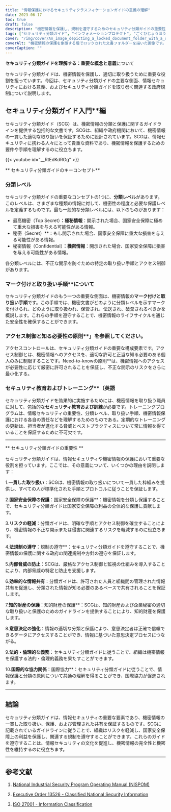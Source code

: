 ```yaml
---
title: "情報保護におけるセキュリティクラスフィケーションガイドの意義の理解"
date: 2023-06-17
toc: true
draft: false
description: "機密情報を保護し、規制を遵守するためのセキュリティ分類ガイドの重要性を探求する。"
tags: ["セキュリティ分類ガイド", "インフォメーションプロテクト", "ごくひじょうほう", "官制", "リスク軽減", "アクセスコントロール", "情報セキュリティ", "マーキング手順", "取扱方法", "ナショナルセキュリティー", "コンプライアンス", "内部脅威", "情報共有", "知的財産", "デシジョンメーキング", "法的義務", "倫理的義務", "国際共同研究", "ISO 27001", "ニスポム", "エグゼクティブオーダー13526", "情報分類", "データ保護", "インフォメーションハンドリング", "制御された共有", "情報機密性", "じょうほうかんぜんせい", "情報セキュリティ文化", "情報セキュリティガイドライン", "じょうほうセキュリティかつどう", "情報セキュリティ意識"]
cover: "/img/cover/An_image_depicting_a_locked_document_folder_with_a_shield.png"
coverAlt: "機密情報の保護を象徴する盾でロックされた文書フォルダーを描いた画像です。"
coverCaption: ""
---
```


**セキュリティ分類ガイドを理解する：重要な概念と意義**について

セキュリティ分類ガイドは、機密情報を保護し、適切に取り扱うために重要な役割を担っています。今回は、セキュリティ分類ガイドの主要な側面、情報セキュリティにおける意義、およびセキュリティ分類ガイドを取り巻く関連する政府規制について説明します。

## セキュリティ分類ガイド入門**編

セキュリティ分類ガイド（SCG）は、機密情報の分類と保護に関するガイドラインを提供する包括的な文書です。SCGは、組織や政府機関において、機密情報の一貫した適切な取り扱いを保証するために設計されています。SCGは、情報セキュリティに携わる人々にとって貴重な資料であり、機密情報を保護するための要件や手順を理解するのに役立ちます。

{{< youtube id="__RtEdKdRGg" >}}

** セキュリティ分類ガイドのキーコンセプト**

### **分類レベル**

セキュリティ分類ガイドの重要なコンセプトの1つに、**分類レベル**があります。このレベルは、さまざまな種類の情報に対して、機密性の程度と必要な保護レベルを定義するものです。最も一般的な分類レベルには、以下のものがあります：

- 最高機密（Top Secret）**：極秘情報**：開示された場合、国家安全保障に極めて重大な損害を与える可能性がある情報。
- 秘密（Secret）**：もし開示された場合、国家安全保障に重大な損害を与える可能性がある情報。
- 秘密情報（Confidential）**：機密情報**：開示された場合、国家安全保障に損害を与える可能性がある情報。

各分類レベルには、不正な開示を防ぐための特定の取り扱い手順とアクセス制御があります。

### マーク付けと取り扱い手順**について

セキュリティ分類ガイドのもう一つの重要な側面は、機密情報の**マーク付けと取り扱い手順**です。この手順では、機密文書がどのように分類レベルを示すマークを付けられ、どのように取り扱われ、保管され、伝送され、破棄されるべきかを概説します。これらの手順を遵守することで、機密情報のライフサイクルを通じた安全性を確保することができます。

### アクセス制御と知る必要性の原則**」を参照してください。

アクセスコントロールは、セキュリティ分類ガイドの重要な構成要素です。アクセス制御とは、機密情報へのアクセスを、適切な許可と正当な知る必要のある個人のみに制限することです。Need-to-knowの原則**は、機密情報へのアクセスが必要性に応じて厳密に許可されることを保証し、不正な開示のリスクをさらに最小化する。

### セキュリティ教育およびトレーニング**（英語

セキュリティ分類ガイドを効果的に実施するためには、機密情報を取り扱う職員に対して、包括的な**セキュリティ教育および訓練**が必要です。トレーニングプログラムは、情報セキュリティの重要性、分類レベル、取り扱い手順、機密情報保護における各自の責任などを理解するためのものである。定期的なトレーニングの更新は、担当者が進化する脅威とベストプラクティスについて常に情報を得ていることを保証するために不可欠です。

______

** セキュリティ分類ガイドの重要性 **

セキュリティ分類ガイドは、情報セキュリティや機密情報の保護において重要な役割を担っています。ここでは、その意義について、いくつかの理由を説明します：

1.**一貫した取り扱い**：SCGは、機密情報の取り扱いについて一貫した枠組みを提供し、すべての人が標準化された手順とプロトコルに従うことを保証します。

2.**国家安全保障の保護**：国家安全保障の保護**：機密情報を分類し保護することで、セキュリティ分類ガイドは国家安全保障の利益の全体的な保護に貢献します。

3.**リスクの軽減**：分類ガイドは、明確な手順とアクセス制御を確立することにより、機密情報の不正な開示または侵害に関連するリスクを軽減するのに役立ちます。

4.**法規制の遵守**：規制の遵守**：セキュリティ分類ガイドを遵守することで、機密情報の保護に関する政府の関連規制や方針の遵守を保証します。

5.**内部脅威の防止**：SCGは、厳格なアクセス制御と監視の仕組みを導入することにより、内部脅威の特定と防止を支援します。

6.**効率的な情報共有**：分類ガイドは、許可された人員と組織間の管理された情報共有を促進し、分類された情報が知る必要のあるベースで共有されることを保証します。

7.**知的財産の保護**：知的財産の保護**：SCGは、知的財産および企業秘密の適切な取り扱いと保護のためのガイドラインを提供することにより、知的財産を保護します。

8.**意思決定の強化**：情報の適切な分類と保護により、意思決定者は正確で信頼できるデータにアクセスすることができ、情報に基づいた意思決定プロセスにつながる。

9.**法的・倫理的な義務**：セキュリティ分類ガイドに従うことで、組織は機密情報を保護する法的・倫理的義務を果たすことができます。

10.**国際的な協力関係**：国際協力**：セキュリティ分類ガイドに従うことで、情報保護と分類の原則について共通の理解を得ることができ、国際協力が促進されます。

______

## **結論**

セキュリティ分類ガイドは、情報セキュリティの重要な要素であり、機密情報の一貫した取り扱い、保護、および管理された共有を保証するものです。SCGに記載されているガイドラインに従うことで、組織はリスクを軽減し、国家安全保障上の利益を保護し、関連する規制を遵守することができます。これらのガイドを遵守することは、情報セキュリティの文化を促進し、機密情報の完全性と機密性を維持するのに役立ちます。

______

## **参考文献**

1. [National Industrial Security Program Operating Manual (NISPOM)](https://www.federalregister.gov/documents/2020/12/21/2020-27698/national-industrial-security-program-operating-manual-nispom)

2. [Executive Order 13526 - Classified National Security Information](https://www.archives.gov/isoo/policy-documents/cnsi-eo.html)

3. [ISO 27001 - Information Classification](https://www.iso.org/isoiec-27001-information-security.html)
